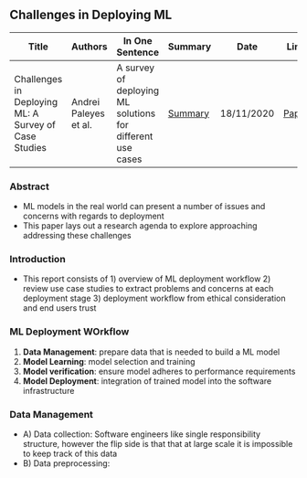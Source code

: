 ## Challenges in Deploying ML

| Title | Authors | In One Sentence | Summary | Date | Link | Conference |
| -----  | ------ | --------------- | ------- | ---- | ---- | ---------- |
| Challenges in Deploying ML: A Survey of Case Studies | Andrei Paleyes et al. | A survey of deploying ML solutions for different use cases  | [Summary](./paper-summary/deploy-ml/ChallengesInDeployingML.md) | 18/11/2020 | [Paper](https://arxiv.org/pdf/2011.09926.pdf) | NeurIPS 2020 Workshop | 

### Abstract
- ML models in the real world can present a number of issues and concerns with regards to deployment
- This paper lays out a research agenda to explore approaching addressing these challenges

### Introduction
- This report consists of 1) overview of ML deployment workflow 2) review use case studies to extract problems and concerns at each deployment stage 3) deployment workflow from ethical consideration and end users trust 

### ML Deployment WOrkflow
1. **Data Management**: prepare data that is needed to build a ML model
2. **Model Learning**: model selection and training
3. **Model verification**: ensure model adheres to performance requirements
4. **Model Deployment**: integration of trained model into the software infrastructure

### Data Management 
- A) Data collection: Software engineers like single responsibility structure, however the flip side is that that at large scale it is impossible to keep track of this data
- B) Data preprocessing: 

